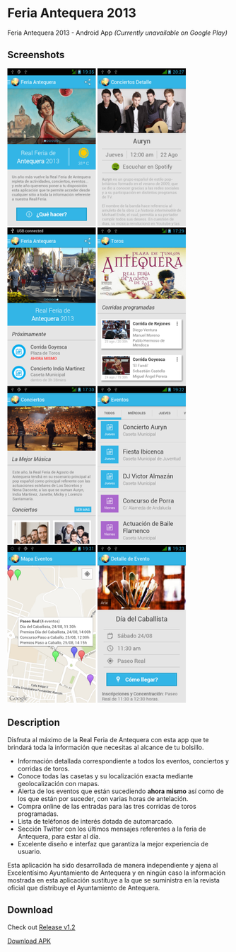 # Feria Antequera 2013
Feria Antequera 2013 - Android App _(Currently unavailable on Google Play)_

## Screenshots
<img src="https://github.com/Zireck/FeriaAntequera2013/blob/master/screenshots/1.jpg" width="200">
<img src="https://github.com/Zireck/FeriaAntequera2013/blob/master/screenshots/2.jpg" width="200">
<img src="https://github.com/Zireck/FeriaAntequera2013/blob/master/screenshots/3.jpg" width="200">
<img src="https://github.com/Zireck/FeriaAntequera2013/blob/master/screenshots/4.jpg" width="200">
<img src="https://github.com/Zireck/FeriaAntequera2013/blob/master/screenshots/5.jpg" width="200">
<img src="https://github.com/Zireck/FeriaAntequera2013/blob/master/screenshots/6.jpg" width="200">
<img src="https://github.com/Zireck/FeriaAntequera2013/blob/master/screenshots/7.jpg" width="200">
<img src="https://github.com/Zireck/FeriaAntequera2013/blob/master/screenshots/8.jpg" width="200">

## Description
Disfruta al máximo de la Real Feria de Antequera con esta app que te brindará toda la información que necesitas al alcance de tu bolsillo.

- Información detallada correspondiente a todos los eventos, conciertos y corridas de toros.
- Conoce todas las casetas y su localización exacta mediante geolocalización con mapas.
- Alerta de los eventos que están sucediendo <b>ahora mismo</b> así como de los que están por suceder, con varias horas de antelación.
- Compra online de las entradas para las tres corridas de toros programadas.
- Lista de teléfonos de interés dotada de automarcado.
- Sección Twitter con los últimos mensajes referentes a la feria de Antequera, para estar al día.
- Excelente diseño e interfaz que garantiza la mejor experiencia de usuario.


Esta aplicación ha sido desarrollada de manera independiente y ajena al Excelentísimo Ayuntamiento de Antequera y en ningún caso la información mostrada en esta aplicación sustituye a la que se suministra en la revista oficial que distribuye el Ayuntamiento de Antequera.

## Download
Check out [Release v1.2](https://github.com/Zireck/FeriaAntequera2013/releases/tag/v1.2)

[Download APK](https://github.com/Zireck/FeriaAntequera2013/releases/download/v1.2/feria-antequera-2013-release-v1.2.apk)
